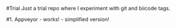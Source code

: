#Trial
Just a trial repo where I experiment with git and biicode tags.

#1. Appveyor
    - works!
    - simplified version!